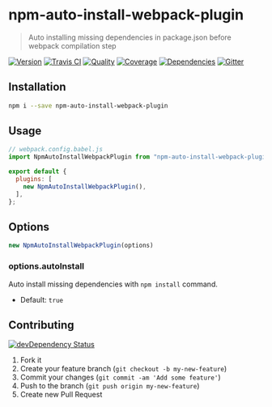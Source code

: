 # npm-auto-install-webpack-plugin
> Auto installing missing dependencies in package.json before webpack compilation step

[![Version][npm-image]][npm-url] [![Travis CI][travis-image]][travis-url] [![Quality][codeclimate-image]][codeclimate-url] [![Coverage][codeclimate-coverage-image]][codeclimate-coverage-url] [![Dependencies][gemnasium-image]][gemnasium-url] [![Gitter][gitter-image]][gitter-url]


## Installation

```sh
npm i --save npm-auto-install-webpack-plugin
```

## Usage

```js
// webpack.config.babel.js
import NpmAutoInstallWebpackPlugin from "npm-auto-install-webpack-plugin";

export default {
  plugins: [
    new NpmAutoInstallWebpackPlugin(),
  ],
};
```


## Options

```js
new NpmAutoInstallWebpackPlugin(options)
```

### options.autoInstall

Auto install missing dependencies with `npm install` command.

* Default: `true`


## Contributing

[![devDependency Status][david-dm-image]][david-dm-url]

1. Fork it
2. Create your feature branch (`git checkout -b my-new-feature`)
3. Commit your changes (`git commit -am 'Add some feature'`)
4. Push to the branch (`git push origin my-new-feature`)
5. Create new Pull Request


[npm-image]: https://img.shields.io/npm/v/npm-auto-install-webpack-plugin.svg?style=flat-square
[npm-url]: https://www.npmjs.org/package/npm-auto-install-webpack-plugin

[travis-image]: https://img.shields.io/travis/tomchentw/npm-auto-install-webpack-plugin.svg?style=flat-square
[travis-url]: https://travis-ci.org/tomchentw/npm-auto-install-webpack-plugin
[codeclimate-image]: https://img.shields.io/codeclimate/github/tomchentw/npm-auto-install-webpack-plugin.svg?style=flat-square
[codeclimate-url]: https://codeclimate.com/github/tomchentw/npm-auto-install-webpack-plugin
[codeclimate-coverage-image]: https://img.shields.io/codeclimate/coverage/github/tomchentw/npm-auto-install-webpack-plugin.svg?style=flat-square
[codeclimate-coverage-url]: https://codeclimate.com/github/tomchentw/npm-auto-install-webpack-plugin
[gemnasium-image]: https://img.shields.io/gemnasium/tomchentw/npm-auto-install-webpack-plugin.svg?style=flat-square
[gemnasium-url]: https://gemnasium.com/tomchentw/npm-auto-install-webpack-plugin
[gitter-image]: https://badges.gitter.im/Join%20Chat.svg
[gitter-url]: https://gitter.im/tomchentw/npm-auto-install-webpack-plugin?utm_source=badge&utm_medium=badge&utm_campaign=pr-badge&utm_content=badge
[david-dm-image]: https://img.shields.io/david/dev/tomchentw/npm-auto-install-webpack-plugin.svg?style=flat-square
[david-dm-url]: https://david-dm.org/tomchentw/npm-auto-install-webpack-plugin#info=devDependencies


